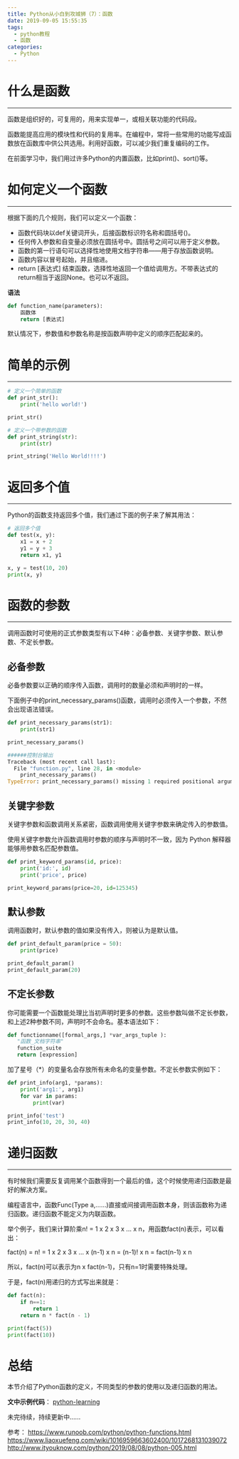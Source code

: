 ```yaml
---
title: Python从小白到攻城狮（7）：函数
date: 2019-09-05 15:55:35
tags:
  - python教程
  - 函数
categories:
  - Python
---
```

# 什么是函数
---
函数是组织好的，可复用的，用来实现单一，或相关联功能的代码段。

函数能提高应用的模块性和代码的复用率。在编程中，常将一些常用的功能写成函数放在函数库中供公共选用。利用好函数，可以减少我们重复编码的工作。

在前面学习中，我们用过许多Python的内置函数，比如print()、sort()等。

# 如何定义一个函数
---
根据下面的几个规则，我们可以定义一个函数：
* 函数代码块以def关键词开头，后接函数标识符名称和圆括号()。
* 任何传入参数和自变量必须放在圆括号中。圆括号之间可以用于定义参数。
* 函数的第一行语句可以选择性地使用文档字符串——用于存放函数说明。
* 函数内容以冒号起始，并且缩进。
* return [表达式] 结束函数，选择性地返回一个值给调用方。不带表达式的return相当于返回None。也可以不返回。

**语法**
```python
def function_name(parameters):
    函数体
    return [表达式]
```
默认情况下，参数值和参数名称是按函数声明中定义的顺序匹配起来的。

# 简单的示例
---
```python
# 定义一个简单的函数
def print_str():
    print('hello world!')

print_str()

# 定义一个带参数的函数
def print_string(str):
    print(str)

print_string('Hello World!!!!')
```

# 返回多个值
---
Python的函数支持返回多个值，我们通过下面的例子来了解其用法：
```python
# 返回多个值
def test(x, y):
    x1 = x + 2
    y1 = y + 3
    return x1, y1

x, y = test(10, 20)
print(x, y)
```

# 函数的参数
---
调用函数时可使用的正式参数类型有以下4种：必备参数、关键字参数、默认参数、不定长参数。

## 必备参数
必备参数要以正确的顺序传入函数，调用时的数量必须和声明时的一样。

下面例子中的print_necessary_params()函数，调用时必须传入一个参数，不然会出现语法错误。
```python
def print_necessary_params(str1):
    print(str1)

print_necessary_params()

######控制台输出
Traceback (most recent call last):
  File "function.py", line 28, in <module>
    print_necessary_params()
TypeError: print_necessary_params() missing 1 required positional argument: 'str1'
```

## 关键字参数
关键字参数和函数调用关系紧密，函数调用使用关键字参数来确定传入的参数值。

使用关键字参数允许函数调用时参数的顺序与声明时不一致，因为 Python 解释器能够用参数名匹配参数值。
```python
def print_keyword_params(id, price):
    print('id:', id)
    print('price', price)

print_keyword_params(price=20, id=125345)
```

## 默认参数
调用函数时，默认参数的值如果没有传入，则被认为是默认值。
```python
def print_default_param(price = 50):
    print(price)

print_default_param()
print_default_param(20)
```

## 不定长参数
你可能需要一个函数能处理比当初声明时更多的参数。这些参数叫做不定长参数，和上述2种参数不同，声明时不会命名。基本语法如下：
```python
def functionname([formal_args,] *var_args_tuple ):
   "函数_文档字符串"
   function_suite
   return [expression]
```
加了星号（*）的变量名会存放所有未命名的变量参数。不定长参数实例如下：
```python
def print_info(arg1, *params):
    print('arg1:', arg1)
    for var in params:
        print(var)

print_info('test')
print_info(10, 20, 30, 40)
```

# 递归函数
---
有时候我们需要反复调用某个函数得到一个最后的值，这个时候使用递归函数是最好的解决方案。

编程语言中，函数Func(Type a,……)直接或间接调用函数本身，则该函数称为递归函数。递归函数不能定义为内联函数。

举个例子，我们来计算阶乘n! = 1 x 2 x 3 x ... x n，用函数fact(n)表示，可以看出：

fact(n) = n! = 1 x 2 x 3 x ... x (n-1) x n = (n-1)! x n = fact(n-1) x n

所以，fact(n)可以表示为n x fact(n-1)，只有n=1时需要特殊处理。

于是，fact(n)用递归的方式写出来就是：
```python
def fact(n):
    if n==1:
        return 1
    return n * fact(n - 1)

print(fact(5))
print(fact(10))
```

# 总结
本节介绍了Python函数的定义，不同类型的参数的使用以及递归函数的用法。

**文中示例代码**： [python-learning](https://github.com/HamptonChen/python-learning)

未完待续，持续更新中......


参考：
https://www.runoob.com/python/python-functions.html
https://www.liaoxuefeng.com/wiki/1016959663602400/1017268131039072
http://www.ityouknow.com/python/2019/08/08/python-005.html